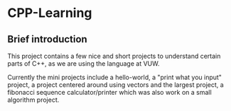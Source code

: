 # CPP-Learning
## Brief introduction
This project contains a few nice and short projects to understand certain parts of C++, as we are using the language at VUW.

Currently the mini projects include a hello-world, a "print what you input" project, a project centered around using vectors and the largest project, a fibonacci sequence calculator/printer which was also work on a small algorithm project.

